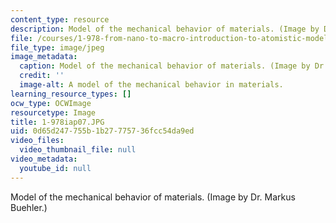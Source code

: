 ```yaml
---
content_type: resource
description: Model of the mechanical behavior of materials. (Image by Dr. Markus Buehler.)
file: /courses/1-978-from-nano-to-macro-introduction-to-atomistic-modeling-techniques-january-iap-2007/0d65d247755b1b27775736fcc54da9ed_1-978iap07.JPG
file_type: image/jpeg
image_metadata:
  caption: Model of the mechanical behavior of materials. (Image by Dr. Markus Buehler.)
  credit: ''
  image-alt: A model of the mechanical behavior in materials.
learning_resource_types: []
ocw_type: OCWImage
resourcetype: Image
title: 1-978iap07.JPG
uid: 0d65d247-755b-1b27-7757-36fcc54da9ed
video_files:
  video_thumbnail_file: null
video_metadata:
  youtube_id: null
---
```

Model of the mechanical behavior of materials. (Image by Dr. Markus Buehler.)